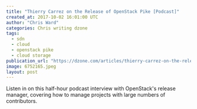 ```yaml
---
title: "Thierry Carrez on the Release of OpenStack Pike [Podcast]"
created_at: 2017-10-02 16:01:00 UTC
author: "Chris Ward"
categories: Chris writing dzone
tags: 
  - sdn
  - cloud
  - openstack pike
  - cloud storage
publication_url: "https://dzone.com/articles/thierry-carrez-on-the-release-of-openstack-pike"
image: 6752165.jpeg
layout: post
---
```

Listen in on this half-hour podcast interview with OpenStack's release manager, covering how to manage projects with large numbers of contributors.


